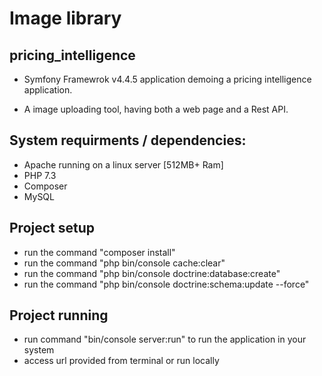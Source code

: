 Image library
======

## pricing_intelligence
* Symfony Framewrok v4.4.5 application demoing a pricing intelligence application.

* A image uploading tool, having both a web page and a Rest API.

## System requirments / dependencies:
* Apache running on a linux server [512MB+ Ram] 
* PHP 7.3 
* Composer
* MySQL  

## Project setup 
* run the command "composer install" 
* run the command "php bin/console cache:clear"
* run the command "php bin/console doctrine:database:create"
* run the command "php bin/console doctrine:schema:update --force" 

## Project running
* run command "bin/console server:run" to run the application in your system
* access url provided from terminal or run locally

